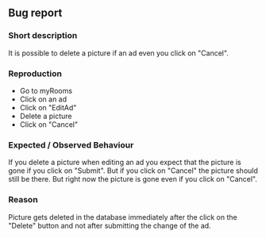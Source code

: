 ## Bug report

### Short description
It is possible to delete a picture if an ad even you click on "Cancel".

### Reproduction
- Go to myRooms
- Click on an ad
- Click on "EditAd"
- Delete a picture
- Click on "Cancel"

### Expected / Observed Behaviour
If you delete a picture when editing an ad you expect that the picture is gone if you click on "Submit". 
But if you click on "Cancel" the picture should still be there. But right now the picture is gone even if 
you click on "Cancel".

### Reason
Picture gets deleted in the database immediately after the click on the "Delete" button and not after 
submitting the change of the ad.
